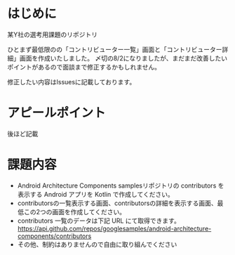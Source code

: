 # はじめに

某Y社の選考用課題のリポジトリ

ひとまず最低限のの「コントリビューター一覧」画面と「コントリビューター詳細」画面を作成いたしました。
〆切の8/2になりましたが、まだまだ改善したいポイントがあるので面談まで修正するかもしれません。

修正したい内容はIssuesに記載しております。

# アピールポイント

後ほど記載


# 課題内容

- Android Architecture Components samplesリポジトリの contributors を表示する Android アプリを Kotlin で作成してください。
- contributorsの一覧表示する画面、contributorsの詳細を表示する画面、最低この2つの画面を作成してください。
- contributors 一覧のデータは下記 URL にて取得できます。
https://api.github.com/repos/googlesamples/android-architecture-components/contributors
- その他、制約はありませんので自由に取り組んでください